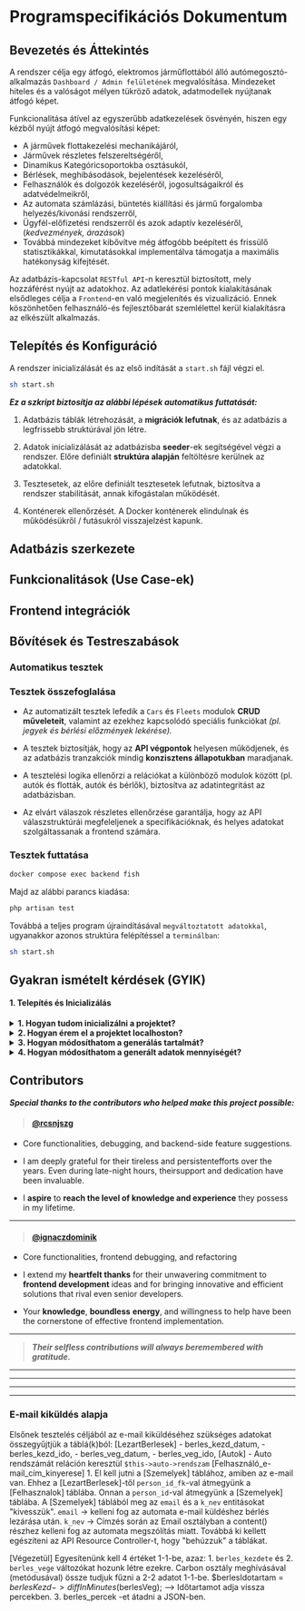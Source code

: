 # Programspecifikációs Dokumentum

## Bevezetés és Áttekintés

A rendszer célja egy átfogó, elektromos járműflottából álló autómegosztó-alkalmazás `Dashboard / Admin felületének` megvalósítása. Mindezeket hiteles és a valóságot mélyen tükröző adatok, adatmodellek nyújtanak átfogó képet.

Funkcionalitása átível az egyszerűbb adatkezelések ösvényén, hiszen egy kézből nyújt átfogó megvalósítási képet:

- A járművek flottakezelési mechanikájáról,
- Járművek részletes felszereltségéről,
- Dinamikus Kategóricsoportokba osztásukól,
- Bérlések, meghibásodások, bejelentések kezeléséről,
- Felhasználók és dolgozók kezeléséről, jogosultságaikról és adatvédelmeikről,
- Az automata számlázási, büntetés kiállítási és jármű forgalomba helyezés/kivonási rendszerről,
- Ügyfél-előfizetési rendszerről és azok adaptív kezeléséről,(_kedvezmények, árazások_)
- Továbbá mindezeket kibővítve még átfogóbb beépített és frissülő statisztikákkal, kimutatásokkal implementálva támogatja a maximális hatékonyság kifejtését.

Az adatbázis-kapcsolat `RESTful API`-n keresztül biztosított, mely hozzáférést nyújt az adatokhoz. Az adatlekérési pontok kialakításának elsődleges célja a `Frontend`-en való megjelenítés és vizualizáció. Ennek köszönhetően felhasználó-és fejlesztőbarát szemlélettel kerül kialakításra az elkészült alkalmazás.

## Telepítés és Konfiguráció

A rendszer inicializálását és az első indítását a `start.sh` fájl végzi el.

```bash
sh start.sh
```

**_Ez a szkript biztosítja az alábbi lépések automatikus futtatását:_**

1. Adatbázis táblák létrehozását, a **migrációk lefutnak**, és az adatbázis a legfrissebb struktúrával jön létre.

2. Adatok inicializálását az adatbázisba **seeder**-ek segítségével végzi a rendszer. Előre definiált **struktúra alapján** feltöltésre kerülnek az adatokkal.

3. Tesztesetek, az előre definiált tesztesetek lefutnak, biztosítva a rendszer stabilitását, annak kifogástalan működését.

4. Konténerek ellenőrzését. A Docker konténerek elindulnak és működésükről / futásukról visszajelzést kapunk.


## Adatbázis szerkezete

## Funkcionalitások (Use Case-ek)

## Frontend integrációk

## Bővítések és Testreszabások

### Automatikus tesztek

### Tesztek összefoglalása

- Az automatizált tesztek lefedik a `Cars` és `Fleets` modulok **CRUD műveleteit**, valamint az ezekhez kapcsolódó speciális funkciókat _(pl. jegyek és bérlési előzmények lekérése)._

- A tesztek biztosítják, hogy az **API végpontok** helyesen működjenek, és az adatbázis tranzakciók mindig **konzisztens állapotukban** maradjanak.

- A tesztelési logika ellenőrzi a relációkat a különböző modulok között (pl. autók és flották, autók és bérlők), biztosítva az adatintegritást az adatbázisban.

- Az elvárt válaszok részletes ellenőrzése garantálja, hogy az API válaszstruktúrái megfeleljenek a specifikációknak, és helyes adatokat szolgáltassanak a frontend számára.

### Tesztek futtatása

```bash
docker compose exec backend fish
```

Majd az alábbi parancs kiadása:

```php
php artisan test
```

Továbbá a teljes program újraindításával `megváltoztatott adatokkal`, ugyanakkor azonos struktúra felépítéssel a `terminálban`:

```bash
sh start.sh
```

## Gyakran ismételt kérdések (GYIK)

#### 1. Telepítés és Inicializálás

<details>
  <summary><strong>1. Hogyan tudom inicializálni a projektet?</strong></summary>
  A projekt inicializálásának leggyorsabb módja Linux alapú Virtual Machine (virtual-server) használatával érhető el. További információkért kövesd az alábbi útmutatót:

[Linux Virtual Machine beállítása](https://www.linuxbabe.com/linux-mint/install-virtualbox-guest-additions-in-linux-mint)

**Lépések**:

1. **Töltsd le a Docker legújabb verzióját** a [hivatalos weboldalról](https://www.docker.com/).

2. **Klónozd** le a repository-t a **Visual Studio Code** termináljában:

   ```bash
   git clone "https://github.com/Bari1192/Power-And-Go"
   cd Power-And-Go
   ```

3. **Futtasd** az alábbi parancsot:
    ```bash
    sh start.sh
    ```
Ez a folyamat automatikusan felépíti a konténereket a szükséges modulokkal és kiegészítőkkel a Docker fájlok segítségével.
</details>

<details>
  <summary><strong>2. Hogyan érem el a projektet localhoston?</strong></summary>

Amint a `start.sh` folyamata befejeződött, a projekt az alábbi **lokális linkeken** érhető el:

- [Backend](http://backend.vm1.test)

- [Frontend](http://frontend.vm1.test)

- [JSON Server](http://jsonserver.vm1.test)

- [Proxy](http://proxy.vm1.test)

- [Swagger](http://swagger.vm1.test)

- [Dokumentáció](http://docs.vm1.test)
</details>
<details>
  <summary><strong>3. Hogyan módosíthatom a generálás tartalmát? </strong></summary>
   
  `Figyelem!` A generálás összetételének módosítása kihatással lehet a Migrációra, Validálásra, Controllerre és az egyéb vele kapcsolatban álló modulokra!
  - **Minden** *- Factory -* módosítás esetén **ellenőrizze a dokumentációban** lévő **kapcsolatokat** a redundancia és hibák elkerülése végett!
    ```php
    Car -> CarFactory
    {Model} -> {Model}Factory
    ```
  - Az adatgenerálások minden esetben a hozzá tartozó `modul` nevének megfelelő `Factory` részben található, a `backend` mappában.
  
    <details>

    <summary><strong>
    3.1 Csak egy adattípust szeretnék változtatni. Hol találom annak a generálási folyamatát? </strong></summary>
    
      - `Figyelem!` A Factory részben szinte minden adat generikusan jön létre, `függvények` segítségével és kerül átadásra az értéke.
      - A függvények meghívása a `return` metódusban történik:
        ```php
        <?php
        return [
              'flotta_azon' => $flottaTipus->id,
              'kategoria' => $this->katBesorolasAutomatan($flotta),
              'rendszam' => $this->rendszamGeneralasUjRegi(),
              'gyartasi_ev' => $gyartasiEv,
              'kilometerora' => $this->kmOraAllasGeneralas($gyartasiEv),
              'felszereltseg' => $felszereltseg ? $felszereltseg->id : 1,
              'toltes_szaz' => $toltes_szazalek,
              'toltes_kw' => $toltes_kw,
              'becs_tav' => $becsultHatotav,
              'status' => 1, 
          ];
        ```

      - Minden generálási függvény az adott Factory fájl alsó részében helyezkedik el a könyebb olvashatóság jegyében, pl:

        ```php
          <?php
          private function katBesorolasAutomatan(int $flotta): int
          {
              $idAlapjanKatBesorolas = DB::table('fleets')->where('id', $flotta)->first();
              if (!$idAlapjanKatBesorolas) {
                  throw new \Exception("Flotta nem található az ID alapján: $flotta");
              }
      
              return match ($idAlapjanKatBesorolas->teljesitmeny) {
                  18 => 1,
                  33 => 2,
                  36 => 3,
                  65 => 4,
                  75 => 5,
                  default => 5,
              };
          }
        ```
</details>

<details>
  <summary><strong>4. Hogyan módosíthatom a generált adatok mennyiségét? </strong></summary>

  `Figyelem!` A generálás adatok mennyiségi módosítása kihatással lehet a többi modelre, Validálásra, kapcsolatokra és a generálási folyamat idejére.

  - Az adatgenerálások mennyiségi változtatását minden esetben a hozzá tartozó `modul` nevének megfelelő `Seeder` osztályban tudjuk végrehajtani, amit, a `backend/database/seeders` útvonalon ér el.

    - Reprezentatív példa a Factory által generált adatok mennyiségére a Seeder fájlban:
    ```php
    <?php
    class CarSeeder extends Seeder
    {
        public function run(): void
        {
            $cars = Car::factory(500)->make()->toArray();
            DB::table('cars')->insert($cars);
        }
    }
    ```
    - **500-ról 1.000-re** emeljük az autók generálását.Ennek eléréshez az alábbi adatsort szükséges módosítani:
      
      ```php
      <?php
      $cars = Car::factory(1_000)->make()->toArray();
      ```
</details>

## Contributors

***Special thanks to the contributors who helped make this project possible:***

> #### [@rcsnjszg](https://github.com/rcsnjszg)

- Core functionalities, debugging, and backend-side feature suggestions.

- I am deeply grateful for their tireless and persistentefforts over the years. Even during late-night hours, theirsupport and dedication have been invaluable.
- I **aspire** to **reach the level of knowledge and experience** they possess in my lifetime. 
---
> #### [@ignaczdominik](https://github.com/ignaczdominik)
- Core functionalities, frontend debugging, and refactoring

- I extend my **heartfelt thanks** for their unwavering commitment to **frontend development** ideas and for bringing innovative and efficient solutions that rival even senior developers.
- Your **knowledge**, **boundless** **energy**, and willingness to help have been the cornerstone of effective frontend implementation.
---

> ***Their selfless contributions will always beremembered with gratitude.***

---

---

---

---


### E-mail kiküldés alapja

Elsőnek tesztelés céljából az e-mail kiküldéséhez szükséges adatokat összegyűjtjük a táblá(k)ból:
[LezartBerlesek] - berles_kezd_datum, - berles_kezd_ido, - berles_veg_datum, - berles_veg_ido,
[Autok] - Auto rendszámát reláción keresztül `$this->auto->rendszam`
[Felhasználó_e-mail_cím_kinyerese] 1. El kell jutni a [Szemelyek] táblához, amiben az e-mail van.
Ehhez a [LezartBerlesek]-től `person_id_fk`-val átmegyünk a [Felhasznalok] táblába.
Onnan a `person_id`-val átmegyünk a [Szemelyek] táblába.
A [Szemelyek] táblából meg az `email` és a `k_nev` entitásokat "kivesszük".
`email` -> kelleni fog az automata e-mail küldéshez bérlés lezárása után.
`k_nev` -> Címzés során az Email osztályban a content() részhez kelleni fog az automata megszólítás miatt.
Továbbá ki kellett egészíteni az API Resource Controller-t, hogy "behúzzuk" a táblákat.

[Végezetül]
Egyesítenünk kell 4 értéket 1-1-be, azaz: 1. `berles_kezdete` és 2. `berles_vege` változókat hozunk létre ezekre.
Carbon osztály meghívásával (metódusával) össze tudjuk fűzni a 2-2 adatot 1-1-be.
$berlesIdotartam = $berlesKezd->diffInMinutes($berlesVeg); --> Időtartamot adja vissza percekben. 3. berles_percek -et átadni a JSON-ben.

[@storage/db-docs/dbdiagramIO.svg]: storage/db-docs/dbdiagramIO.svg
[storage/db-docs/dbdiagramIO.svg]: storage/db-docs/dbdiagramIO.svg